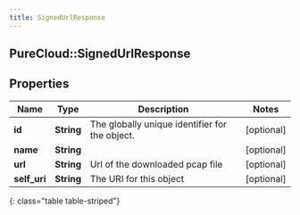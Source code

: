 ```yaml
---
title: SignedUrlResponse
---
```

## PureCloud::SignedUrlResponse

## Properties

|Name | Type | Description | Notes|
|------------ | ------------- | ------------- | -------------|
| **id** | **String** | The globally unique identifier for the object. | [optional] |
| **name** | **String** |  | [optional] |
| **url** | **String** | Url of the downloaded pcap file | [optional] |
| **self_uri** | **String** | The URI for this object | [optional] |
{: class="table table-striped"}


